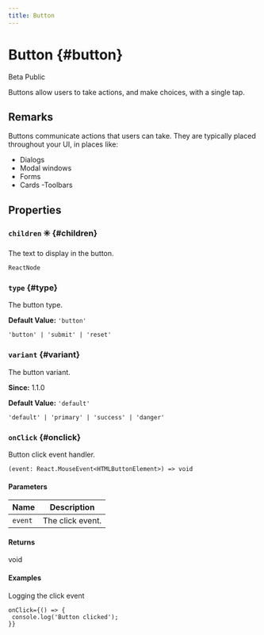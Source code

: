 ```yaml
---
title: Button
---
```



# Button  {#button}

<p><span class="badge badge--warning">Beta</span>&nbsp;<span class="badge badge--primary">Public</span>&nbsp;</p>


Buttons allow users to take actions, and make choices, with a single tap.


## Remarks


Buttons communicate actions that users can take. They are typically placed throughout your UI, in places like:
- Dialogs
- Modal windows
- Forms
- Cards
-Toolbars


## Properties


### `children` ✳️  {#children}




The text to display in the button.

```tsx title="Type"
ReactNode
```



### `type`   {#type}




The button type.

**Default Value:** `'button'`


```tsx title="Type"
'button' | 'submit' | 'reset'
```



### `variant`   {#variant}




The button variant.

**Since:** 1.1.0

**Default Value:** `'default'`


```tsx title="Type"
'default' | 'primary' | 'success' | 'danger'
```



### `onClick`   {#onclick}




Button click event handler.

```tsx title="Type"
(event: React.MouseEvent<HTMLButtonElement>) => void
```


#### Parameters

| Name | Description |
| ---- | ----------- |
| `event` | The click event. |

#### Returns

void


#### Examples

Logging the click event
```tsx
onClick={() => {
 console.log('Button clicked');
}}
```



